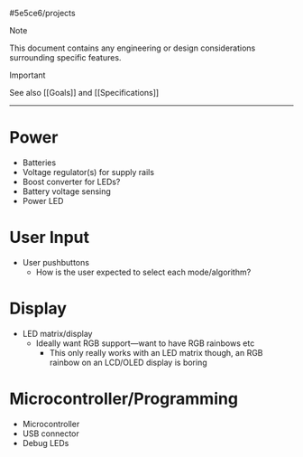 #5e5ce6/projects 

> [!NOTE]  
> This document contains any engineering or design considerations surrounding specific features.

> [!IMPORTANT]  
> See also [[Goals]] and [[Specifications]]

---

# Power

- Batteries
- Voltage regulator(s) for supply rails
- Boost converter for LEDs?
- Battery voltage sensing
- Power LED

# User Input

- User pushbuttons
	- How is the user expected to select each mode/algorithm?

# Display

- LED matrix/display
	- Ideally want RGB support—want to have RGB rainbows etc
		- This only really works with an LED matrix though, an RGB rainbow on an LCD/OLED display is boring
 
# Microcontroller/Programming

- Microcontroller
- USB connector
- Debug LEDs
